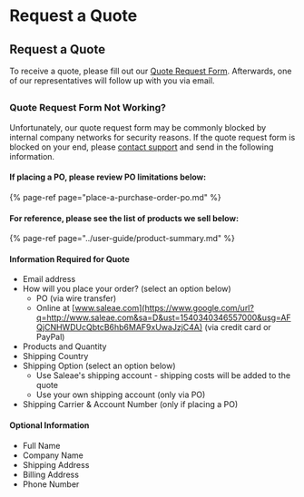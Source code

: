 # Request a Quote

## Request a Quote

To receive a quote, please fill out our [Quote Request Form](https://saleae-support.typeform.com/to/WnpOte). Afterwards, one of our representatives will follow up with you via email.



## 

### Quote Request Form Not Working?

Unfortunately, our quote request form may be commonly blocked by internal company networks for security reasons. If the quote request form is blocked on your end, please [contact support](https://contact.saleae.com/hc/en-us/requests/new) and send in the following information.

#### If placing a PO, please review PO limitations below:

{% page-ref page="place-a-purchase-order-po.md" %}

#### For reference, please see the list of products we sell below:

{% page-ref page="../user-guide/product-summary.md" %}

#### Information Required for Quote

* Email address
* How will you place your order? \(select an option below\)
  * PO \(via wire transfer\)
  * Online at [www.saleae.com](https://www.google.com/url?q=http://www.saleae.com&sa=D&ust=1540340346557000&usg=AFQjCNHWDUcQbtcB6hb6MAF9xUwaJzjC4A) \(via credit card or PayPal\)
* Products and Quantity
* Shipping Country
* Shipping Option \(select an option below\)
  * Use Saleae's shipping account - shipping costs will be added to the quote
  * Use your own shipping account \(only via PO\)
* Shipping Carrier & Account Number \(only if placing a PO\)

#### Optional Information

* Full Name
* Company Name
* Shipping Address
* Billing Address
* Phone Number

